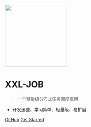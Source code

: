 <img src="https://raw.githubusercontent.com/xuxueli/xxl-job/master/doc/images/xxl-logo.png" width="200" >

# XXL-JOB

> 一个轻量级分布式任务调度框架

- 开发迅速、学习简单、轻量级、易扩展


[GitHub](https://github.com/xuxueli/xxl-job/)
[Get Started](#《分布式任务调度平台XXL-JOB》)